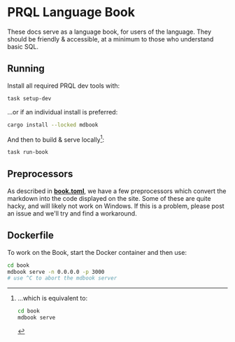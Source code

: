 # PRQL Language Book

These docs serve as a language book, for users of the language. They should be
friendly & accessible, at a minimum to those who understand basic SQL.

## Running

Install all required PRQL dev tools with:

```sh
task setup-dev
```

...or if an individual install is preferred:

```sh
cargo install --locked mdbook
```

And then to build & serve locally[^1]:

```sh
task run-book
```

[^1]: ...which is equivalent to:

    ```sh
    cd book
    mdbook serve
    ```

## Preprocessors

As described in [**book.toml**](book.toml), we have a few preprocessors which
convert the markdown into the code displayed on the site. Some of these are
quite hacky, and will likely not work on Windows. If this is a problem, please
post an issue and we'll try and find a workaround.

## Dockerfile

To work on the Book, start the Docker container and then use:

```sh
cd book
mdbook serve -n 0.0.0.0 -p 3000
# use ^C to abort the mdbook server
```
